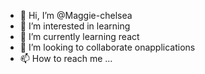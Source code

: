 - 👋 Hi, I’m @Maggie-chelsea
- 👀 I’m interested in learning
- 🌱 I’m currently learning react 
- 💞️ I’m looking to collaborate onapplications
- 📫 How to reach me ...

<!---
Maggie-chelsea/Maggie-chelsea is a ✨ special ✨ repository because its `README.md` (this file) appears on your GitHub profile.
You can click the Preview link to take a look at your changes.
--->
